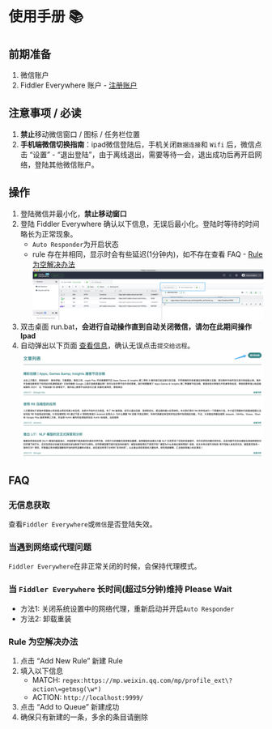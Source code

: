 # 使用手册 📚

## 前期准备
1. 微信账户
2. Fiddler Everywhere 账户 - [注册账户](https://dashboard.getfiddler.com/login)

## 注意事项 / **必读**
1. **禁止**移动微信窗口 / 图标 / 任务栏位置
2. **手机端微信切换指南**：ipad微信登陆后，手机关闭`数据连接`和 `Wifi` 后，微信点击 “设置” - “退出登陆”，由于离线退出，需要等待一会，退出成功后再开启网络，登陆其他微信账户。

## 操作
1. 登陆微信并最小化，**禁止移动窗口**
2. 登陆 Fiddler Everywhere 确认以下信息，无误后最小化。登陆时等待的时间略长为正常现象。
    * `Auto Responder`为开启状态
    * rule 存在并相同，显示时会有些延迟(1分钟内)，如不存在查看 FAQ - [Rule 为空解决办法](#-rule-为空解决办法)
    ![Auto Responder](./image/AutoResponder.jpg)
3. 双击桌面 run.bat，**会进行自动操作直到自动关闭微信，请勿在此期间操作 Ipad**
4. 自动弹出以下页面 [查看信息](http://emerge.ltd:10011/)，确认无误点击`提交给远程`。
    ![List](./image/list.jpg)




## FAQ

### 无信息获取
查看`Fiddler Everywhere`或`微信`是否登陆失效。

### 当遇到网络或代理问题
`Fiddler Everywhere`在非正常关闭的时候，会保持代理模式。

### 当 `Fiddler Everywhere` 长时间(超过5分钟)维持 Please Wait
* 方法1: 关闭系统设置中的网络代理，重新启动并开启`Auto Responder`
* 方法2: 卸载重装

### Rule 为空解决办法
1. 点击 “Add New Rule” 新建 Rule
2. 填入以下信息
    * MATCH: `regex:https://mp.weixin.qq.com/mp/profile_ext\?action\=getmsg(\w*)` 
    * ACTION: `http://localhost:9999/`
3. 点击 “Add to Queue” 新建成功
4. 确保只有新建的一条，多余的条目请删除